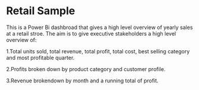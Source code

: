 # Retail Sample 
This is a Power Bi dashbroad that gives a high level overview of yearly sales at a retail stroe.
The aim is to give executive stakeholders a high level overview of:

1.Total units sold, total revenue, total profit,  total cost, best selling category and most profitable quarter.

2.Profits broken down by product category and customer profile.

3.Revenue brokendown by month and a running total of profit. 


